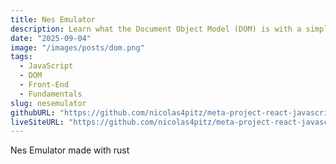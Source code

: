 ```yaml
---
title: Nes Emulator
description: Learn what the Document Object Model (DOM) is with a simple analogy and discover how it enables interactivity on any website.
date: "2025-09-04"
image: "/images/posts/dom.png"
tags:
  - JavaScript
  - DOM
  - Front-End
  - Fundamentals
slug: nesemulator
githubURL: "https://github.com/nicolas4pitz/meta-project-react-javascript"
liveSiteURL: "https://github.com/nicolas4pitz/meta-project-react-javascript"
---
```


Nes Emulator made with rust


